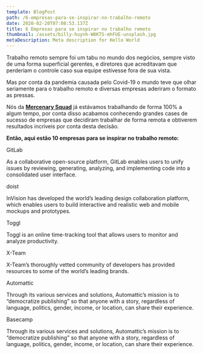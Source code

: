 ```yaml
---
template: BlogPost
path: /6-empresas-para-se-inspirar-no-trabalho-remoto
date: 2020-02-20T07:08:53.137Z
title: 6 Empresas para se inspirar no trabalho remoto
thumbnail: /assets/billy-huynh-W8KTS-mhFUE-unsplash.jpg
metaDescription: Meta description for Hello World
---
```

Trabalho remoto sempre foi um tabu no mundo dos negócios, sempre visto de uma forma superficial gerentes, e diretores que acreditavam que perderiam o controle caso sua equipe estivesse fora de sua vista. 

Mas por conta da pandemia causada pelo Covid-19 o mundo teve que olhar seriamente para o trabalho remoto e diversas empresas aderiram o formato as pressas.

Nós da **[Mercenary Squad](http://mercenarysquad.com/)** já estávamos trabalhando de forma 100% a algum tempo, por conta disso acabamos conhecendo grandes cases de sucesso de empresas que decidiram trabalhar de forma remota e obtiverem resultados incríveis por conta desta decisão.

**Então, aqui estão 10 empresas para se inspirar no trabalho remoto:**

GitLab

As a collaborative open-source platform, GitLab enables users to unify issues by reviewing, generating, analyzing, and implementing code into a consolidated user interface.

doist

InVision has developed the world’s leading design collaboration platform, which enables users to build interactive and realistic web and mobile mockups and prototypes.

Toggl

Toggl is an online time-tracking tool that allows users to monitor and analyze productivity.

X-Team

X-Team’s thoroughly vetted community of developers has provided resources to some of the world’s leading brands.

Automattic

Through its various services and solutions, Automattic’s mission is to “democratize publishing” so that anyone with a story, regardless of language, politics, gender, income, or location, can share their experience.

Basecamp

Through its various services and solutions, Automattic’s mission is to “democratize publishing” so that anyone with a story, regardless of language, politics, gender, income, or location, can share their experience.
